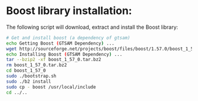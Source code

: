 # Boost library installation:

The following script will download, extract and install the Boost library:

```bash
# Get and install boost (a dependency of gtsam)
echo Getting Boost (GTSAM Dependency) ...
wget http://sourceforge.net/projects/boost/files/boost/1.57.0/boost_1_57_0.tar.bz2 
echo Installing Boost (GTSAM Dependency) ...
tar --bzip2 -xf boost_1_57_0.tar.bz2
rm boost_1_57_0.tar.bz2
cd boost_1_57_0
sudo ./bootstrap.sh 
sudo ./b2 install
sudo cp - boost /usr/local/include
cd ../..
```
